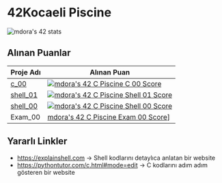 # 42Kocaeli Piscine
![mdora's 42 stats](https://badge42.vercel.app/api/v2/cl9e55uv500160gmf2vacqz6f/stats?cursusId=9&coalitionId=piscine)

## Alınan Puanlar
| Proje Adı  | Alınan Puan  |   
|---|---|
| [c_00](https://github.com/akifdora/42kocaeli_piscine/tree/main/c_00)   | [![mdora's 42 C Piscine C 00 Score](https://badge42.vercel.app/api/v2/cl9e55uv500160gmf2vacqz6f/project/2833577)](https://github.com/akifdora/42kocaeli_piscine/tree/main/c_00)  | 
| [shell_01](https://github.com/akifdora/42kocaeli_piscine/tree/main/shell_01)   | [![mdora's 42 C Piscine Shell 01 Score](https://badge42.vercel.app/api/v2/cl9e55uv500160gmf2vacqz6f/project/2838761)](https://github.com/akifdora/42kocaeli_piscine/tree/main/shell_01)  |  
| [shell_00](https://github.com/akifdora/42kocaeli_piscine/tree/main/shell_00)   | [![mdora's 42 C Piscine Shell 00 Score](https://badge42.vercel.app/api/v2/cl9e55uv500160gmf2vacqz6f/project/2828187)](https://github.com/akifdora/42kocaeli_piscine/tree/main/shell_00)  |
| Exam_00  | [mdora's 42 C Piscine Exam 00 Score](https://badge42.vercel.app/api/v2/cl9e55uv500160gmf2vacqz6f/project/2834946)]  |

## Yararlı Linkler
- https://explainshell.com -> Shell kodlarını detaylıca anlatan bir website
- https://pythontutor.com/c.html#mode=edit -> C kodlarını adım adım gösteren bir website
